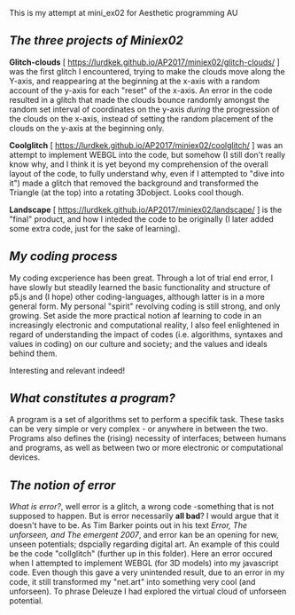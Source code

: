 This is my attempt at mini_ex02 for Aesthetic programming AU

<h2> <b> <i>The three projects of Miniex02</h2> </b> </i>

<b>Glitch-clouds</b> [ https://lurdkek.github.io/AP2017/miniex02/glitch-clouds/ ]
was the first glitch I encountered, trying to make the clouds move along the Y-axis, and reappearing at the beginning at the x-axis with a random account of the y-axis for each "reset" of the x-axis. An error in the code resulted in a glitch that made the clouds bounce randomly amongst the random set interval of coordinates on the y-axis <i>during</i> the progression of the clouds on the x-axis, instead of setting the random placement of the clouds on the y-axis at the beginning only.

<b>Coolglitch</b> [ https://lurdkek.github.io/AP2017/miniex02/coolglitch/ ]
was an attempt to implement WEBGL into the code, but somehow (I still don't really know why, and I think it is yet beyond my comprehension of the overall layout of the code, to fully understand why, even if I attempted to "dive into it") made a glitch that removed the background and transformed the Triangle (at the top) into a rotating 3Dobject. Looks cool though.

<b>Landscape</b> [ https://lurdkek.github.io/AP2017/miniex02/landscape/ ]
is the "final" product, and how I inteded the code to be originally (I later added some extra code, just for the sake of learning).

<h2> <b> <i>My coding process</h2> </b> </i>
My coding excperience has been great. Through a lot of trial end error, I have slowly but steadily learned the basic functionality and structure of p5.js and (I hope) other coding-languages, although latter is in a more general form. My personal "spirit" revolving coding is still strong, and only growing. Set aside the more practical notion af learning to code in an increasingly electronic and computational reality, I also feel enlightened in regard of understanding the impact of codes (i.e. algorithms, syntaxes and values in coding) on our culture and society; and the values and ideals behind them.

Interesting and relevant indeed!

<h2> <b> <i>What constitutes a program?</h2> </b> </i>
A program is a set of algorithms set to perform a specifik task. These tasks can be very simple or very complex - or anywhere in between the two. Programs also defines the (rising) necessity of interfaces; between humans and programs, as well as between two or more electronic or computational devices.


<h2> <b> <i>The notion of error</h2> </b> </i>
<i>What is error?</i>, well error is a glitch, a wrong code -something that is not supposed to happen. But is error necessarily <b>all bad</b>? 
I would argue that it doesn't have to be. As Tim Barker points out in his text <i> Error, The unforseen, and The emergent 2007</i>, and error kan be an opening for new, unseen potentials; dspcially regarding digital art. An example of this could be the code "collglitch" (further up in this folder). Here an error occured when I attempted to implement WEBGL (for 3D models) into my javascript code. Even though this gave a very unintended result, due to an error in my code, it still transformed my "net.art" into something very cool (and unforseen). To phrase Deleuze I had explored the virtual cloud of unforseen potential.
